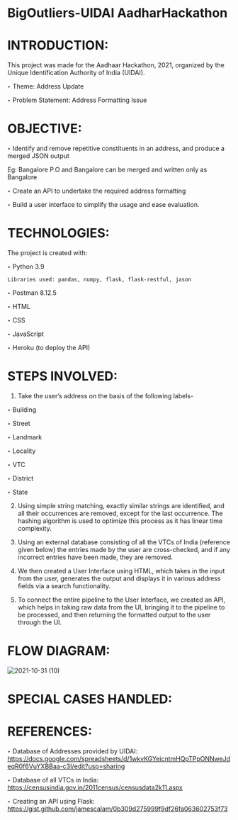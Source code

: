 # BigOutliers-UIDAI AadharHackathon
# INTRODUCTION:

This project was made for the Aadhaar Hackathon, 2021, organized by the Unique Identification Authority of India (UIDAI).

‣ Theme: Address Update

‣ Problem Statement: Address Formatting Issue


# OBJECTIVE:
‣ Identify and remove repetitive constituents in an address, and produce a merged JSON output
 
 Eg: Bangalore P.O and Bangalore can be merged and written only as Bangalore
 
 
‣ Create an API to undertake the required address formatting 

‣ Build a user interface to simplify the usage and ease evaluation.

# TECHNOLOGIES:

The project is created with:

‣ Python 3.9

    Libraries used: pandas, numpy, flask, flask-restful, jason
     
‣ Postman 8.12.5

‣ HTML

‣ CSS

‣ JavaScript

‣ Heroku (to deploy the API)


# STEPS INVOLVED:

1) Take the user’s address on the basis of the following labels-

  ‣ Building 

  ‣ Street

  ‣ Landmark 

  ‣ Locality

  ‣ VTC

  ‣ District

  ‣ State

2) Using simple string matching, exactly similar strings are identified, and all their occurrences are removed, except for the last occurrence. The hashing algorithm is used to optimize this process as it has linear time complexity. 

3) Using an external database consisting of all the VTCs of India (reference given below) the entries made by the user are cross-checked, and if any incorrect entries have been made, they are removed. 


4) We then created a User Interface using HTML, which takes in the input from the user, generates the output and displays it in various address fields via a search functionality. 


5) To connect the entire pipeline to the User Interface, we created an API, which helps in taking raw data from the UI, bringing it to the pipeline to be processed, and then returning the formatted output to the user through the UI. 

# FLOW DIAGRAM:



![2021-10-31 (10)](https://user-images.githubusercontent.com/86941433/139588278-fe4515f4-c86e-410c-8d5c-e702054c6ea9.png)

# SPECIAL CASES HANDLED:

# REFERENCES: 
‣ Database of Addresses provided by UIDAI: https://docs.google.com/spreadsheets/d/1wkvKGYeicntmHQpTPpONNweJdeqR0f6VuYXBBaa-c3I/edit?usp=sharing

‣ Database of all VTCs in India: https://censusindia.gov.in/2011census/censusdata2k11.aspx

‣ Creating an API using Flask: https://gist.github.com/jamescalam/0b309d275999f9df26fa063602753f73


